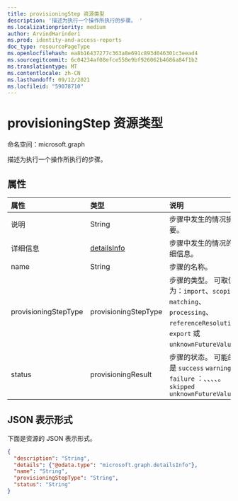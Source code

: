 ```yaml
---
title: provisioningStep 资源类型
description: '描述为执行一个操作所执行的步骤。 '
ms.localizationpriority: medium
author: ArvindHarinder1
ms.prod: identity-and-access-reports
doc_type: resourcePageType
ms.openlocfilehash: ea8b16437277c363a8e691c893d046301c3eead4
ms.sourcegitcommit: 6c04234af08efce558e9bf926062b4686a84f1b2
ms.translationtype: MT
ms.contentlocale: zh-CN
ms.lasthandoff: 09/12/2021
ms.locfileid: "59078710"
---
```

# <a name="provisioningstep-resource-type"></a>provisioningStep 资源类型

命名空间：microsoft.graph

描述为执行一个操作所执行的步骤。

## <a name="properties"></a>属性

| 属性     | 类型        | 说明 |
|:-------------|:------------|:------------|
|说明|String|步骤中发生的情况摘要。|
|详细信息|[detailsInfo](detailsinfo.md)|步骤中发生的情况的详细信息。|
|name|String|步骤的名称。|
|provisioningStepType|provisioningStepType| 步骤的类型。 可取值为：`import`、`scoping`、`matching`、`processing`、`referenceResolution`、`export` 或 `unknownFutureValue`。|
|status|provisioningResult| 步骤的状态。 可能的值是 `success` `warning` `failure` ：、、、、。 `skipped` `unknownFutureValue`|

## <a name="json-representation"></a>JSON 表示形式

下面是资源的 JSON 表示形式。

<!-- {
  "blockType": "resource",
  "optionalProperties": [

  ],
  "@odata.type": "microsoft.graph.provisioningStep",
  "baseType": null
}-->

```json
{
  "description": "String",
  "details": {"@odata.type": "microsoft.graph.detailsInfo"},
  "name": "String",
  "provisioningStepType": "String",
  "status": "String"
}
```

<!-- uuid: 16cd6b66-4b1a-43a1-adaf-3a886856ed98
2019-02-04 14:57:30 UTC -->
<!-- {
  "type": "#page.annotation",
  "description": "provisioningStep resource",
  "keywords": "",
  "section": "documentation",
  "tocPath": ""
}-->


